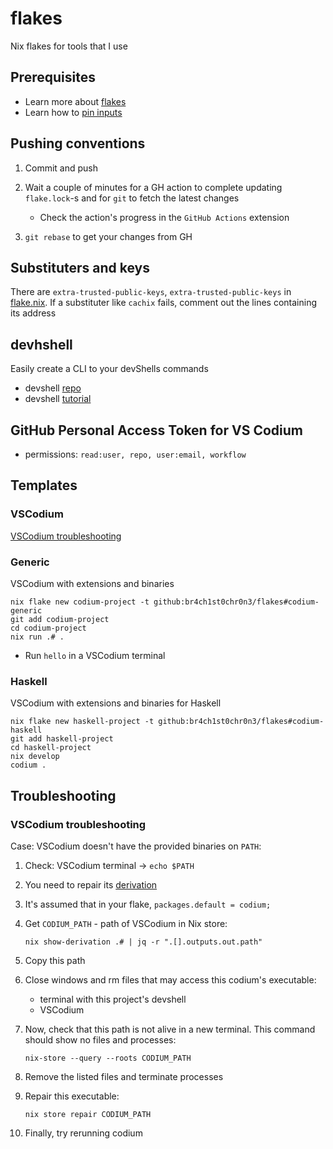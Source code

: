 # flakes

Nix flakes for tools that I use

## Prerequisites

- Learn more about [flakes](https://github.com/br4ch1st0chr0n3/the-little-things#flakes)
- Learn how to [pin inputs](https://nixos.org/manual/nix/unstable/command-ref/new-cli/nix3-flake.html#flake-references)

## Pushing conventions

1. Commit and push

1. Wait a couple of minutes for a GH action to complete updating `flake.lock`-s and for `git` to fetch the latest changes
   - Check the action's progress in the `GitHub Actions` extension

1. `git rebase` to get your changes from GH

## Substituters and keys

There are `extra-trusted-public-keys`, `extra-trusted-public-keys` in [flake.nix](./flake.nix). If a substituter like `cachix` fails, comment out the lines containing its address

## devhshell

Easily create a CLI to your devShells commands

- devshell [repo](https://github.com/numtide/devshell)
- devshell [tutorial](https://yuanwang.ca/posts/getting-started-with-flakes.html#numtidedevshell)

## GitHub Personal Access Token for VS Codium

- permissions: `read:user, repo, user:email, workflow`

## Templates

### VSCodium

[VSCodium troubleshooting](#vscodium-troubleshooting)

### Generic

VSCodium with extensions and binaries

   ```console
   nix flake new codium-project -t github:br4ch1st0chr0n3/flakes#codium-generic
   git add codium-project
   cd codium-project
   nix run .# .
   ```

- Run `hello` in a VSCodium terminal

### Haskell

VSCodium with extensions and binaries for Haskell

   ```console
   nix flake new haskell-project -t github:br4ch1st0chr0n3/flakes#codium-haskell
   git add haskell-project
   cd haskell-project
   nix develop
   codium .
   ```

## Troubleshooting

### VSCodium troubleshooting

Case: VSCodium doesn't have the provided binaries on `PATH`:

   1. Check: VSCodium terminal -> `echo $PATH`
   1. You need to repair its [derivation](https://nixos.org/manual/nix/unstable/language/derivations.html?highlight=derivation#derivations)
   1. It's assumed that in your flake, `packages.default = codium;`
   1. Get `CODIUM_PATH` - path of VSCodium in Nix store:

      ```console
      nix show-derivation .# | jq -r ".[].outputs.out.path"
      ```

   1. Copy this path
   1. Close windows and rm files that may access this codium's executable:
      - terminal with this project's devshell
      - VSCodium
   1. Now, check that this path is not alive in a new terminal. This command should show no files and processes:

      ```console
      nix-store --query --roots CODIUM_PATH
      ```

   1. Remove the listed files and terminate processes
   1. Repair this executable:

      ```console
      nix store repair CODIUM_PATH
      ```

   1. Finally, try rerunning codium
